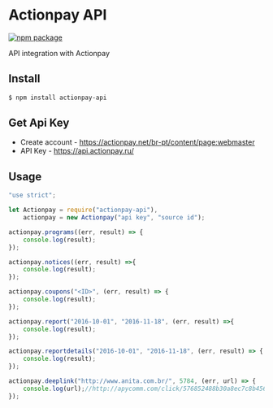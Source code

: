 # Actionpay API

[![npm package](https://nodei.co/npm/actionpay-api.png?downloads=true&downloadRank=true&stars=true)](https://nodei.co/npm/actionpay-api/)

API integration with Actionpay

## Install

```bash
$ npm install actionpay-api
```

## Get Api Key

* Create account - https://actionpay.net/br-pt/content/page:webmaster
* API Key - https://api.actionpay.ru/

## Usage

```js
"use strict";

let Actionpay = require("actionpay-api"),
    actionpay = new Actionpay("api key", "source id");

actionpay.programs((err, result) => {
    console.log(result);
});

actionpay.notices((err, result) =>{
    console.log(result);
});

actionpay.coupons("<ID>", (err, result) => {
    console.log(result);
});

actionpay.report("2016-10-01", "2016-11-18", (err, result) =>{
    console.log(result);
});

actionpay.reportdetails("2016-10-01", "2016-11-18", (err, result) => {
    console.log(result);
});

actionpay.deeplink("http://www.anita.com.br/", 5784, (err, url) => {
    console.log(url);//http://apycomm.com/click/576852488b30a8ec7c8b4568/137793/subaccount/url=http%3A%2F%2Fwww.anita.com.br%2F
});
```
